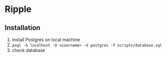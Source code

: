 # Ripple
## Installation
1. Install Postgres on local machine
2. `psql -h localhost -U <username> -d postgres -f scripts/database.sql`
3. check database